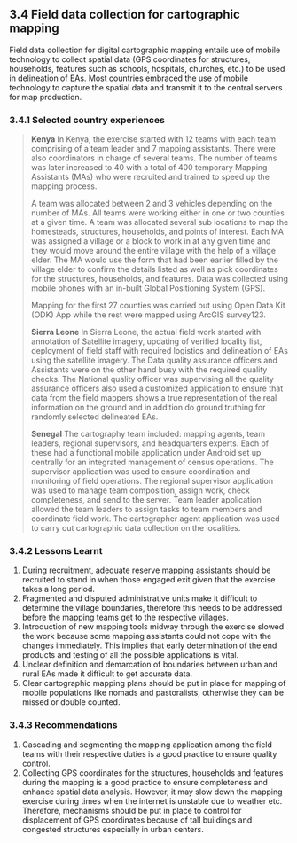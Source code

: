 ## 3.4 Field data collection for cartographic mapping
Field data collection for digital cartographic mapping entails use of mobile technology to collect spatial data (GPS coordinates for structures, households, features such as schools, hospitals, churches, etc.) to be used in delineation of EAs. Most countries embraced the use of mobile technology to capture the spatial data and transmit it to the central servers for map production. 
### 3.4.1	Selected country experiences
>**Kenya**
>In Kenya, the exercise started with 12 teams with each team comprising of a team leader and 7 mapping assistants. There were also coordinators in charge of several teams. The number of teams was later increased to 40 with a total of 400 temporary Mapping Assistants (MAs) who were recruited and trained to speed up the mapping process. 
>  
>A team was allocated between 2 and 3 vehicles depending on the number of MAs. All teams were working either in one or two counties at a given time. A team was allocated several sub locations to map the homesteads, structures, households, and points of interest. Each MA was assigned a village or a block to work in at any given time and they would move around the entire village with the help of a village elder. The MA would use the form that had been earlier filled by the village elder to confirm the details listed as well as pick coordinates for the structures, households, and features. Data was collected using mobile phones with an in-built Global Positioning System (GPS). 
>
>Mapping for the first 27 counties was carried out using Open Data Kit (ODK) App while the rest were mapped using ArcGIS survey123.  
>
>**Sierra Leone**
>In Sierra Leone, the actual field work started with annotation of Satellite imagery, updating of verified locality list, deployment of field staff with required logistics and delineation of EAs using the satellite imagery. 
The Data quality assurance officers and Assistants were on the other hand busy with the required quality checks. The National quality officer was supervising all the quality assurance officers also used a customized application to ensure that data from the field mappers shows a true representation of the real information on the ground and in addition do ground truthing for randomly selected delineated EAs. 
>
>**Senegal** 
>The cartography team included: mapping agents, team leaders, regional supervisors, and headquarters experts. Each of these had a functional mobile application under Android set up centrally for an integrated management of census operations.  The supervisor application was used to ensure coordination and monitoring of field operations. The regional supervisor application was used to manage team composition, assign work, check completeness, and send to the server. Team leader application allowed the team leaders to assign tasks to team members and coordinate field work. The cartographer agent application was used to carry out cartographic data collection on the localities.
>
### 3.4.2	Lessons Learnt
1.	During recruitment, adequate reserve mapping assistants should be recruited to stand in when those engaged exit given that the exercise takes a long period. 
2.	Fragmented and disputed administrative units make it difficult to determine the village boundaries, therefore this needs to be addressed before the mapping teams get to the respective villages. 
3.	Introduction of new mapping tools midway through the exercise slowed the work  because some mapping assistants could not cope with the changes immediately. This implies that early determination of the end products and testing of all the possible applications is vital.
4.	Unclear definition and demarcation of boundaries between urban and rural EAs made it difficult to get accurate data. 
5.	Clear cartographic mapping plans should be put in place for mapping of mobile populations like nomads and pastoralists, otherwise they can be missed or double counted.
### 3.4.3	Recommendations
1.	Cascading and segmenting the mapping application among the field teams with their respective duties is a good practice to ensure quality control.
2.	Collecting GPS coordinates for the structures, households and features during the mapping is a good practice to ensure completeness and enhance spatial data analysis. However, it may slow down the mapping exercise during times when the internet is unstable due to weather etc. Therefore, mechanisms  should be put in place to control for displacement of GPS coordinates because of tall buildings and congested structures especially in urban centers.
